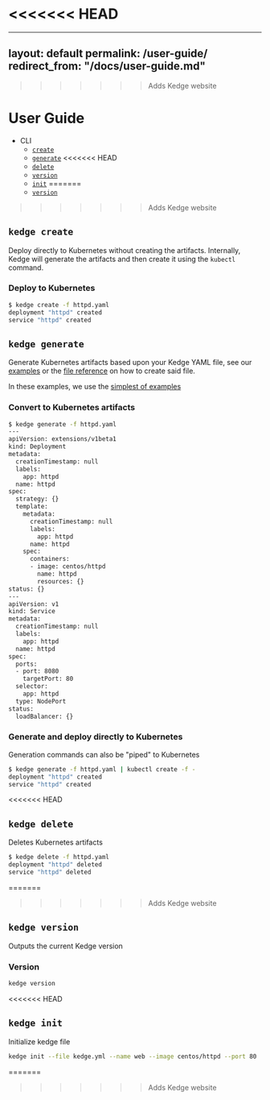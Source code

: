 <<<<<<< HEAD
=======
---
layout: default
permalink: /user-guide/
redirect_from: "/docs/user-guide.md"
---

>>>>>>> Adds Kedge website
# User Guide

- CLI
  - [`create`](#kedge-create)
  - [`generate`](#kedge-generate)
<<<<<<< HEAD
  - [`delete`](#kedge-delete)
  - [`version`](#kedge-version)  
  - [`init`](#kedge-init)
=======
  - [`version`](#kedge-version)
>>>>>>> Adds Kedge website

## `kedge create`

Deploy directly to Kubernetes without creating the artifacts. Internally, Kedge will generate the artifacts and then create it using the `kubectl` command.

### Deploy to Kubernetes

```sh
$ kedge create -f httpd.yaml
deployment "httpd" created
service "httpd" created
```

## `kedge generate`

Generate Kubernetes artifacts based upon your Kedge YAML file, see our [examples](/examples) or the [file reference](/docs/file-reference.md) on how to create said file.

In these examples, we use the [simplest of examples](/examples/simplest/httpd.yaml)

### Convert to Kubernetes artifacts

```sh
$ kedge generate -f httpd.yaml
---
apiVersion: extensions/v1beta1
kind: Deployment
metadata:
  creationTimestamp: null
  labels:
    app: httpd
  name: httpd
spec:
  strategy: {}
  template:
    metadata:
      creationTimestamp: null
      labels:
        app: httpd
      name: httpd
    spec:
      containers:
      - image: centos/httpd
        name: httpd
        resources: {}
status: {}
---
apiVersion: v1
kind: Service
metadata:
  creationTimestamp: null
  labels:
    app: httpd
  name: httpd
spec:
  ports:
  - port: 8080
    targetPort: 80
  selector:
    app: httpd
  type: NodePort
status:
  loadBalancer: {}
```

### Generate and deploy directly to Kubernetes

Generation commands can also be "piped" to Kubernetes

```sh
$ kedge generate -f httpd.yaml | kubectl create -f -
deployment "httpd" created
service "httpd" created
```

<<<<<<< HEAD
## `kedge delete`

Deletes Kubernetes artifacts

```sh
$ kedge delete -f httpd.yaml
deployment "httpd" deleted
service "httpd" deleted
```
=======
>>>>>>> Adds Kedge website
## `kedge version`

Outputs the current Kedge version

### Version

```sh
kedge version
```
<<<<<<< HEAD

## `kedge init`

Initialize kedge file

```sh
kedge init --file kedge.yml --name web --image centos/httpd --port 80
```
=======
>>>>>>> Adds Kedge website
